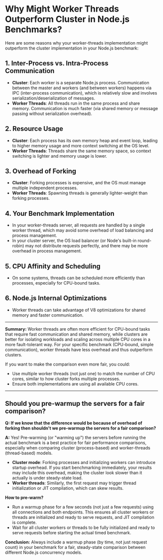 # Why Might Worker Threads Outperform Cluster in Node.js Benchmarks?

Here are some reasons why your worker-threads implementation might outperform the cluster implementation in your Node.js benchmark:

## 1. Inter-Process vs. Intra-Process Communication

- **Cluster**: Each worker is a separate Node.js process. Communication between the master and workers (and between workers) happens via IPC (inter-process communication), which is relatively slow and involves serialization/deserialization of messages.
- **Worker Threads**: All threads run in the same process and share memory. Communication is much faster (via shared memory or message passing without serialization overhead).

## 2. Resource Usage

- **Cluster**: Each process has its own memory heap and event loop, leading to higher memory usage and more context switching at the OS level.
- **Worker Threads**: Threads share the same memory space, so context switching is lighter and memory usage is lower.

## 3. Overhead of Forking

- **Cluster**: Forking processes is expensive, and the OS must manage multiple independent processes.
- **Worker Threads**: Spawning threads is generally lighter-weight than forking processes.

## 4. Your Benchmark Implementation

- In your worker-threads server, all requests are handled by a single worker thread, which may avoid some overhead of load balancing and process management.
- In your cluster server, the OS load balancer (or Node's built-in round-robin) may not distribute requests perfectly, and there may be more overhead in process management.

## 5. CPU Affinity and Scheduling

- On some systems, threads can be scheduled more efficiently than processes, especially for CPU-bound tasks.

## 6. Node.js Internal Optimizations

- Worker threads can take advantage of V8 optimizations for shared memory and faster communication.

---

**Summary:**
Worker threads are often more efficient for CPU-bound tasks that require fast communication and shared memory, while clusters are better for isolating workloads and scaling across multiple CPU cores in a more fault-tolerant way. For your specific benchmark (CPU-bound, simple communication), worker threads have less overhead and thus outperform clusters.

If you want to make the comparison even more fair, you could:

- Use multiple worker threads (not just one) to match the number of CPU cores, similar to how cluster forks multiple processes.
- Ensure both implementations are using all available CPU cores.

---

## Should you pre-warmup the servers for a fair comparison?

**Q: If we know that the difference would be because of overhead of forking then shouldn't we pre-warmup the servers for a fair comparison?**

**A:**
Yes! Pre-warming (or "warming up") the servers before running the actual benchmark is a best practice for fair performance comparisons, especially when comparing cluster (process-based) and worker-threads (thread-based) models.

- **Cluster mode**: Forking processes and initializing workers can introduce startup overhead. If you start benchmarking immediately, your results may include this overhead, making the cluster look slower than it actually is under steady-state load.
- **Worker threads**: Similarly, the first request may trigger thread initialization or JIT compilation, which can skew results.

**How to pre-warm?**

- Run a warmup phase for a few seconds (not just a few requests) using all connections and both endpoints. This ensures all cluster workers or threads are initialized and ready to serve requests, and JIT compilation is complete.
- Wait for all cluster workers or threads to be fully initialized and ready to serve requests before starting the actual timed benchmark.

**Conclusion:**
Always include a warmup phase (by time, not just request count) in your benchmark for a fair, steady-state comparison between different Node.js concurrency models.
